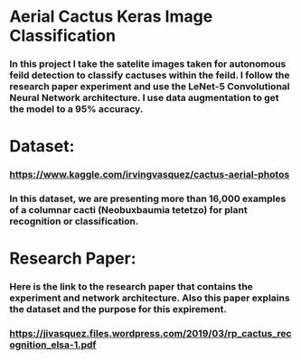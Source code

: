# Aerial Cactus Keras Image Classification
### In this project I take the satelite images taken for autonomous feild detection to classify cactuses within the feild. I follow the research paper experiment and use the LeNet-5 Convolutional Neural Network architecture. I use data augmentation to get the model to a 95% accuracy.

# Dataset:
### https://www.kaggle.com/irvingvasquez/cactus-aerial-photos
### In this dataset, we are presenting more than 16,000 examples of a columnar cacti (Neobuxbaumia tetetzo) for plant recognition or classification.

# Research Paper:
### Here is the link to the research paper that contains the experiment and network architecture. Also this paper explains the dataset and the purpose for this expirement.
### https://jivasquez.files.wordpress.com/2019/03/rp_cactus_recognition_elsa-1.pdf
